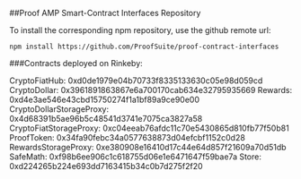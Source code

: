 ##Proof AMP Smart-Contract Interfaces Repository

To install the corresponding npm repository, use the github remote url:
```
npm install https://github.com/ProofSuite/proof-contract-interfaces
```

###Contracts deployed on Rinkeby: 

CryptoFiatHub: 0xd0de1979e04b70733f8335133630c05e98d059cd
CryptoDollar: 0x3961891863867e6a700170cab634e32795935669
Rewards: 0xd4e3ae546e43cbd15750274f1a1bf89a9ce90e00
CryptoDollarStorageProxy: 0x4d68391b5ae96b5c48541d3741e7075ca3827a58
CryptoFiatStorageProxy: 0xc04eeab76afdc11c70e5430865d810fb77f50b81
ProofToken: 0x34fa90febc34a0577638873d04efcbf1152c0d28
RewardsStorageProxy: 0xe380908e16410d17c44e64d857f21609a70d51db
SafeMath: 0xf98b6ee906c1c618755d06e1e6471647f59bae7a
Store: 0xd224265b224e693dd7163415b34c0b7d275f2f20